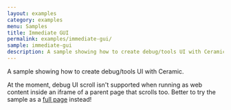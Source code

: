 ```yaml
---
layout: examples
category: examples
menu: Samples
title: Immediate GUI
permalink: examples/immediate-gui/
sample: immediate-gui
description: A sample showing how to create debug/tools UI with Ceramic
---
```


A sample showing how to create debug/tools UI with Ceramic.

<p class="extra-info">At the moment, debug UI scroll isn't supported when running as web content inside an iframe of a parent page that scrolls too. Better to try the sample as a <a href="https://ceramic-engine.com/ceramic-samples/immediate-gui/">full page</a> instead!</p>